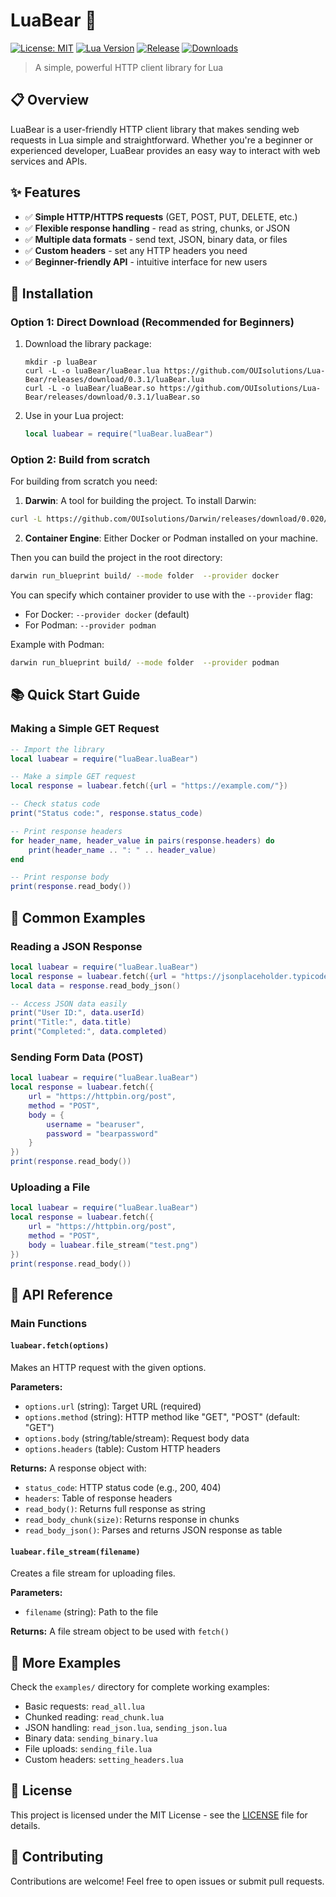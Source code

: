 # LuaBear 🐻

[![License: MIT](https://img.shields.io/badge/License-MIT-yellow.svg)](https://opensource.org/licenses/MIT)
[![Lua Version](https://img.shields.io/badge/Lua-5.1%2B-blue.svg)](https://www.lua.org/)
[![Release](https://img.shields.io/github/v/release/OUIsolutions/Lua-Bear)](https://github.com/OUIsolutions/Lua-Bear/releases)
[![Downloads](https://img.shields.io/github/downloads/OUIsolutions/Lua-Bear/total)](https://github.com/OUIsolutions/Lua-Bear/releases)

> A simple, powerful HTTP client library for Lua

## 📋 Overview

LuaBear is a user-friendly HTTP client library that makes sending web requests in Lua simple and straightforward. Whether you're a beginner or experienced developer, LuaBear provides an easy way to interact with web services and APIs.

## ✨ Features

- ✅ **Simple HTTP/HTTPS requests** (GET, POST, PUT, DELETE, etc.)
- ✅ **Flexible response handling** - read as string, chunks, or JSON
- ✅ **Multiple data formats** - send text, JSON, binary data, or files
- ✅ **Custom headers** - set any HTTP headers you need
- ✅ **Beginner-friendly API** - intuitive interface for new users

## 🚀 Installation

### Option 1: Direct Download (Recommended for Beginners)

1. Download the library package:
   ```
   mkdir -p luaBear
   curl -L -o luaBear/luaBear.lua https://github.com/OUIsolutions/Lua-Bear/releases/download/0.3.1/luaBear.lua
   curl -L -o luaBear/luaBear.so https://github.com/OUIsolutions/Lua-Bear/releases/download/0.3.1/luaBear.so
   ```

4. Use in your Lua project:
   ```lua
   local luabear = require("luaBear.luaBear")
   ```
### Option 2:  Build from scratch

For building from scratch you need:

1. **Darwin**: A tool for building the project. To install Darwin:
```bash
curl -L https://github.com/OUIsolutions/Darwin/releases/download/0.020/darwin.out -o darwin.out && chmod +x darwin.out && sudo mv darwin.out /usr/bin/darwin
```

2. **Container Engine**: Either Docker or Podman installed on your machine.

Then you can build the project in the root directory:
```bash
darwin run_blueprint build/ --mode folder  --provider docker
```
You can specify which container provider to use with the `--provider` flag:
- For Docker: `--provider docker` (default)
- For Podman: `--provider podman`

Example with Podman:
```bash
darwin run_blueprint build/ --mode folder  --provider podman
```


## 📚 Quick Start Guide

### Making a Simple GET Request

```lua
-- Import the library
local luabear = require("luaBear.luaBear")

-- Make a simple GET request
local response = luabear.fetch({url = "https://example.com/"})

-- Check status code
print("Status code:", response.status_code)

-- Print response headers
for header_name, header_value in pairs(response.headers) do
    print(header_name .. ": " .. header_value)
end

-- Print response body
print(response.read_body())
```

## 📖 Common Examples

### Reading a JSON Response

```lua
local luabear = require("luaBear.luaBear")
local response = luabear.fetch({url = "https://jsonplaceholder.typicode.com/todos/1"})
local data = response.read_body_json()

-- Access JSON data easily
print("User ID:", data.userId)
print("Title:", data.title)
print("Completed:", data.completed)
```

### Sending Form Data (POST)

```lua
local luabear = require("luaBear.luaBear")
local response = luabear.fetch({
    url = "https://httpbin.org/post",
    method = "POST",
    body = {
        username = "bearuser",
        password = "bearpassword"
    }
})
print(response.read_body())
```

### Uploading a File

```lua
local luabear = require("luaBear.luaBear")
local response = luabear.fetch({
    url = "https://httpbin.org/post",
    method = "POST",
    body = luabear.file_stream("test.png")
})
print(response.read_body())
```

## 📝 API Reference

### Main Functions

#### `luabear.fetch(options)`
Makes an HTTP request with the given options.

**Parameters:**
- `options.url` (string): Target URL (required)
- `options.method` (string): HTTP method like "GET", "POST" (default: "GET")
- `options.body` (string/table/stream): Request body data
- `options.headers` (table): Custom HTTP headers

**Returns:**
A response object with:
- `status_code`: HTTP status code (e.g., 200, 404)
- `headers`: Table of response headers
- `read_body()`: Returns full response as string
- `read_body_chunk(size)`: Returns response in chunks
- `read_body_json()`: Parses and returns JSON response as table

#### `luabear.file_stream(filename)`
Creates a file stream for uploading files.

**Parameters:**
- `filename` (string): Path to the file

**Returns:**
A file stream object to be used with `fetch()`

## 🧪 More Examples

Check the `examples/` directory for complete working examples:
- Basic requests: `read_all.lua`
- Chunked reading: `read_chunk.lua`
- JSON handling: `read_json.lua`, `sending_json.lua`
- Binary data: `sending_binary.lua`
- File uploads: `sending_file.lua`
- Custom headers: `setting_headers.lua`

## 📄 License

This project is licensed under the MIT License - see the [LICENSE](/LICENSE) file for details.

## 🤝 Contributing

Contributions are welcome! Feel free to open issues or submit pull requests.
